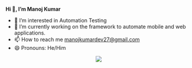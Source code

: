 **Hi 👋, I’m Manoj Kumar**
- 👀 I’m interested in Automation Testing
- 🌱 I’m currently working on the framework to automate mobile and web applications.
- 📫 How to reach me manojkumardev27@gmail.com
- 😄 Pronouns: He/Him

<p align="center">
  <a href="https://skillicons.dev">
    <img src="https://skillicons.dev/icons?i=linkedin,gmail" />
  </a>
</p>

<!---
Manojdev27/Manojdev27 is a ✨ special ✨ repository because its `README.md` (this file) appears on your GitHub profile.
You can click the Preview link to take a look at your changes.
--->
